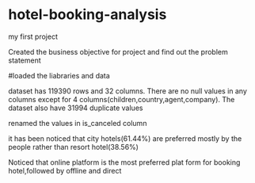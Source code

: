 # hotel-booking-analysis

my first project

Created the business objective for project and find out the problem statement

#loaded the liabraries and data

 dataset has 119390 rows and 32 columns. There are no null values in any columns except for 4 columns(children,country,agent,company). The dataset also have 31994 duplicate values

renamed the values in is_canceled column

 it has been noticed that city hotels(61.44%) are preferred mostly by the people rather than resort hotel(38.56%)

Noticed that online platform is the most preferred plat form for booking hotel,followed by offline and direct
